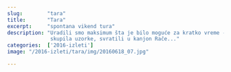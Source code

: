 ```yaml
---
slug:        "tara"
title:       "Tara"
excerpt:     "spontana vikend tura"
description: "Uradili smo maksimum šta je bilo moguće za kratko vreme - provozali se biciklima po Tari, pešačili, Eka 
              skupila uzorke, svratili u kanjon Rače..."
categories:  ['2016-izleti']
image: "/2016-izleti/tara/img/20160618_07.jpg"

---
```

